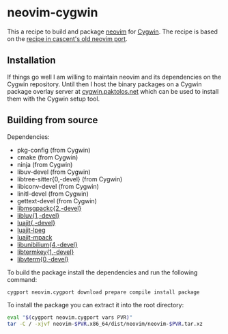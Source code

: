 # neovim-cygwin

This a recipe to build and package [neovim][1] for [Cygwin][2]. The recipe is
based on the [recipe in cascent's old neovim port][3].

## Installation

If things go well I am willing to maintain neovim and its dependencies on the
Cygwin repository. Until then I host the binary packages on a Cygwin package
overlay server at [cygwin.paktolos.net][12] which can be used to install them
with the Cygwin setup tool.

## Building from source

Dependencies:
- pkg-config (from Cygwin)
- cmake (from Cygwin)
- ninja (from Cygwin)
- libuv-devel (from Cygwin)
- libtree-sitter{0,-devel} (from Cygwin)
- libiconv-devel (from Cygwin)
- linitl-devel (from Cygwin)
- gettext-devel (from Cygwin)
- [libmsgpackc{2,-devel}][4]
- [libluv{1,-devel}][5]
- [luajit{,-devel}][6]
- [luajit-lpeg][7]
- [luajit-mpack][8]
- [libunibilium{4,-devel}][9]
- [libtermkey{1,-devel}][10]
- [libvterm{0,-devel}][11]

To build the package install the dependencies and run the following command:
```sh
cygport neovim.cygport download prepare compile install package
```

To install the package you can extract it into the root directory:
```sh
eval "$(cygport neovim.cygport vars PVR)"
tar -C / -xjvf neovim-$PVR.x86_64/dist/neovim/neovim-$PVR.tar.xz
```

[1]: https://neovim.io/
[2]: http://www.cygwin.com/
[3]: https://github.com/cascent/neovim-cygwin/blob/09277e3f76981189a2f15d1dbc2f5a4ab4b6c86f/neovim/neovim.cygport
[4]: https://github.com/kgraefe/msgpack-c-cygwin
[5]: https://github.com/kgraefe/libluv-cygwin
[6]: https://github.com/kgraefe/luajit-cygwin
[7]: https://github.com/kgraefe/luajit-lpeg-cygwin
[8]: https://github.com/kgraefe/luajit-mpack-cygwin
[9]: https://github.com/kgraefe/unibilium-cygwin
[10]: https://github.com/kgraefe/libtermkey-cygwin
[11]: https://github.com/kgraefe/libvterm-cygwin
[12]: https://cygwin.paktolos.net/
